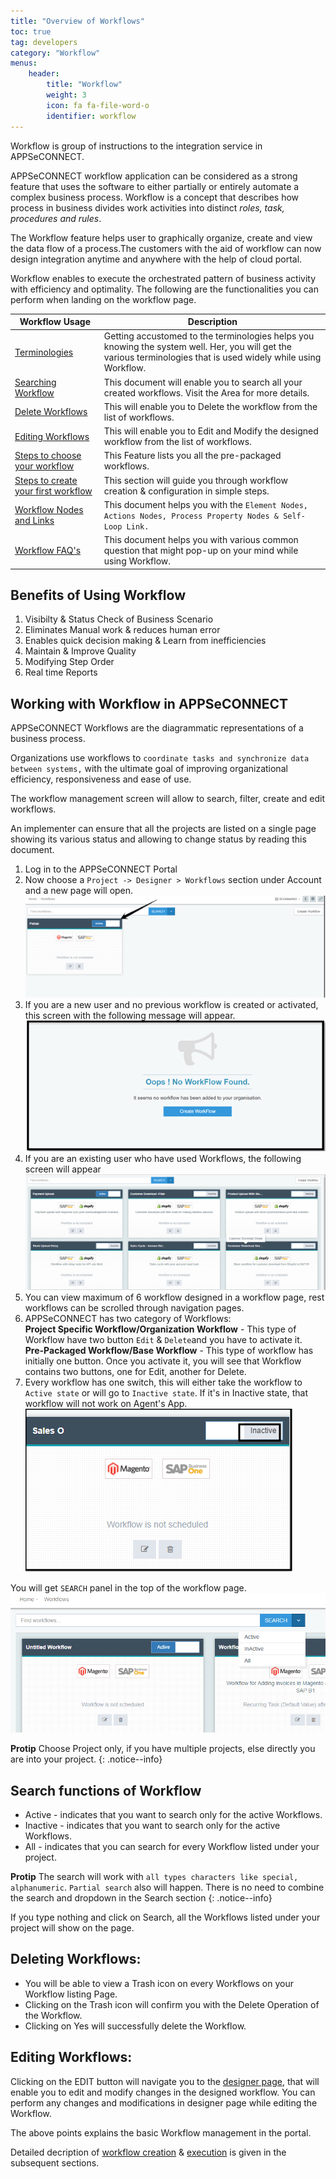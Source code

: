 ```yaml
---
title: "Overview of Workflows"
toc: true
tag: developers
category: "Workflow"
menus: 
    header:
        title: "Workflow"
        weight: 3
        icon: fa fa-file-word-o
        identifier: workflow
---
```

Workflow is group of instructions to the integration service in APPSeCONNECT. 

APPSeCONNECT workflow application can be considered as a strong feature that uses the software to either partially or entirely automate a complex business process. Workflow is  a concept that describes how process in business divides work activities into distinct *roles, task, procedures and rules*.

The Workflow feature helps user to graphically organize, create and view the data flow of a process.The customers with the aid of workflow can now design integration anytime and anywhere with the help of cloud portal.

Workflow enables to execute the orchestrated pattern of business activity with efficiency and optimality. The following are the functionalities you can perform when landing on the workflow page.

|Workflow Usage|Description|
|-----|----------|
|[Terminologies](/workflow/Terminologies/)|Getting accustomed to the terminologies helps you knowing the system well. Her, you will get the various terminologies that is used widely while using Workflow.|
|[Searching Workflow](/workflow/overview/#search-functions-of-workflow)| This document will enable you to search all your created workflows. Visit the Area for more details.|
|[Delete Workflows](/workflow/overview/#deleting-workflows)| This will enable you to Delete the workflow from the list of workflows.|
|[Editing Workflows](/workflow/overview/#editing-workflows)| This will enable you to Edit and Modify the designed workflow from the list of workflows.|
|[Steps to choose your workflow](/workflow/steps-to-choose-your-workflow/)  |This Feature lists you all the pre-packaged workflows.|
|[Steps to create your first workflow](/workflow/steps-to-create-your-first-workflow/) |This section will guide you through workflow creation & configuration in simple steps.|
|[Workflow Nodes and Links](/workflow/workflow-nodes-and-links/)| This document helps you with the `Element Nodes, Actions Nodes, Process Property Nodes & Self-Loop Link.`| 
|[Workflow FAQ's](/workflow/faqs/)| This document helps you with various common question that might pop-up on your mind while using Workflow.|

## Benefits of Using Workflow 

1. Visibilty & Status Check of Business Scenario
2. Eliminates Manual work & reduces human error
3. Enables quick decision making & Learn from inefficiencies
4. Maintain & Improve Quality
5. Modifying Step Order
6. Real time Reports

## Working with Workflow in APPSeCONNECT

 APPSeCONNECT Workflows are the diagrammatic representations of a business process.  

 Organizations use workflows to `coordinate tasks and synchronize data between systems,` with the ultimate goal of improving organizational efficiency, responsiveness and ease of use.

 The workflow management screen will allow to search, filter, create and edit workflows.

 An implementer can ensure that all the projects are listed on a single page showing its various status and allowing to change status by reading this document.

 1. Log in to the APPSeCONNECT Portal
 2. Now choose a `Project -> Designer > Workflows` section under Account and a new page will open.    
  ![Workflow](/staticfiles/workflow-management/media/Workflow.png)
 3. If you are a new user and no previous workflow is created or activated, this screen with the following message will appear.  
![NoWorkflow](/staticfiles/workflow-management/media/NoWorkflow.png)
 4.  If you are an existing user who have used Workflows, the following screen will appear
![Workflow_Landing](/staticfiles/workflow-management/media/Workflow_Landing.png)
 5. You can view maximum of 6 workflow designed in a workflow page, rest workflows can be scrolled through navigation pages.
 6. APPSeCONNECT has two category of Workflows:   
 **Project Specific Workflow/Organization Workflow** -  This type of Workflow have two button `Edit` & `Delete`and you have to activate it.    
 **Pre-Packaged Workflow/Base Workflow** - This type of workflow has initially one button. Once you activate it, you will see that Workflow contains two buttons, one for Edit, another for Delete.    
 7. Every workflow has one switch, this will either take the  workflow to `Active state` or will go to `Inactive state`. If it's in Inactive state, that workflow will not work on Agent's App.  
 ![Workflow_dialog](/staticfiles/workflow-management/media/Workflow_dialog.png)    

  You will get `SEARCH` panel in the top of the workflow page.    
 ![Search_Workflow](/staticfiles/workflow-management/media/Search_Workflow.png)

 **Protip** Choose Project only, if you have multiple projects, else directly you are into your project.
 {: .notice--info}

 
## Search functions of Workflow

* Active - indicates that you want to search only for the active Workflows.
* Inactive - indicates that you want to search only for the active Workflows.
* All - indicates that you can search for every Workflow listed under your project.


**Protip** The search will work with `all types characters like special, alphanumeric`. `Partial search` also will happen. There is no need to combine the search and dropdown in the Search section 
{: .notice--info}

If you type nothing and click on Search, all the Workflows listed under your project will show on the page.

## Deleting Workflows: 

* You will be able to view a Trash icon on every Workflows on your Workflow listing Page.
* Clicking on the Trash icon will confirm you with the Delete Operation of the Workflow.
* Clicking on Yes will successfully delete the Workflow.

## Editing Workflows: 

Clicking on the EDIT button will navigate you to the [designer page](/workflow/steps-to-create-your-first-workflow/), that will enable you to edit and modify changes in the designed workflow. You can perform any changes and modifications in designer page while editing the Workflow.

The above points explains the basic Workflow management in the portal.

Detailed decription of [workflow creation](/workflow/steps-to-create-your-first-workflow/) & [execution](/workflow/deploying-and-executing/) is given in the subsequent sections.
 
